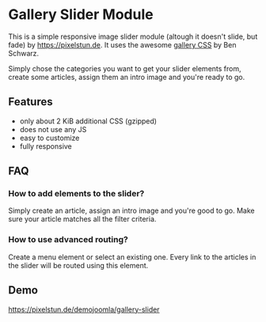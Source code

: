 # Gallery Slider Module

This is a simple responsive image slider module (altough it doesn't slide, but fade) by https://pixelstun.de. It uses the awesome [gallery CSS](http://benschwarz.github.io/gallery-css/) by Ben Schwarz.

Simply chose the categories you want to get your slider elements from, create some articles, assign them an intro image and you're ready to go.

## Features

* only about 2 KiB additional CSS (gzipped)
* does not use any JS
* easy to customize
* fully responsive

## FAQ

### How to add elements to the slider?

Simply create an article, assign an intro image and you're good to go. Make sure your article matches all the filter criteria.

### How to use advanced routing?

Create a menu element or select an existing one. Every link to the articles in the slider will be routed using this element.

## Demo
https://pixelstun.de/demojoomla/gallery-slider
